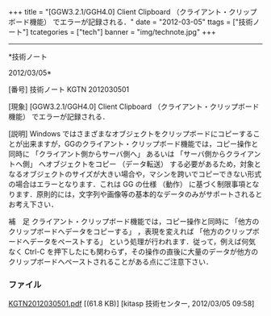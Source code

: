 ﻿+++
title = "[GGW3.2.1/GGH4.0] Client Clipboard （クライアント・クリップボード機能） でエラーが記録される．"
date = "2012-03-05"
ttags = ["技術ノート"]
tcategories = ["tech"]
banner = "img/technote.jpg"
+++

-----------------------------------------------------------------------------------------------------------------------------

*技術ノート

2012/03/05*


[番号]
技術ノート KGTN 2012030501

[現象]
[GGW3.2.1/GGH4.0] Client Clipboard
（クライアント・クリップボード機能） でエラーが記録される．

[説明]
Windows
ではさまざまなオブジェクトをクリップボードにコピーすることが出来ますが，GGのクライアント・クリップボード機能では，コピー操作と同時に
「クライアント側からサーバ側へ」 あるいは
「サーバ側からクライアントへ側」 へオブジェクトをコピー （データ転送）
する必要があるため，対象となるオブジェクトのサイズが大きい場合や，マシンを跨いでコピーできない形式の場合はエラーとなります．これは
GG の仕様 （動作）
に基づく制限事項となります．原則的には，文字列や画像等の基本的なデータのみがサポートされるとお考え下さい．

補　足
クライアント・クリップボード機能では，コピー操作と同時に
「他方のクリップボードへデータをコピーする」 ，表現を変えれば
「他方のクリップボードへデータをペーストする」
という処理が行われます．従って，例えば何気なく Ctrl-C
を押下したにも関わらず，その操作の直後に大量のデータが他方のクリップボードへペーストされることがある点にご注意下さい．


### ファイル

 
 


[KGTN2012030501.pdf](http://techreport.kitasp.net/attachments/download/862/KGTN2012030501.pdf)
 [(61.8 KB)] [kitasp 技術センター, 2012/03/05
09:58]


 


 

